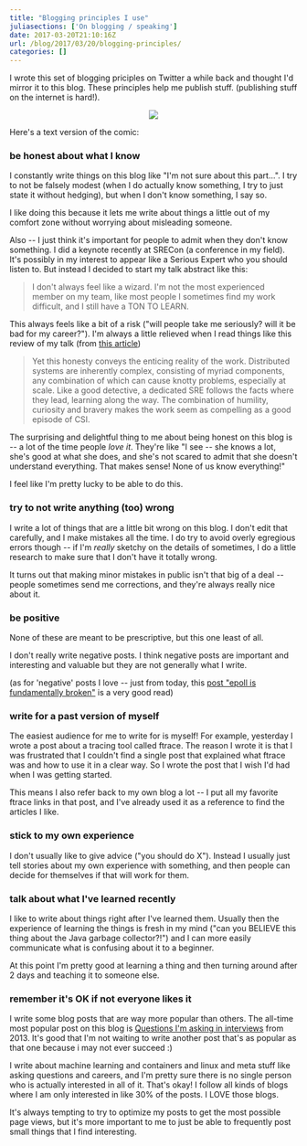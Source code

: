 ```yaml
---
title: "Blogging principles I use"
juliasections: ['On blogging / speaking']
date: 2017-03-20T21:10:16Z
url: /blog/2017/03/20/blogging-principles/
categories: []
---
```


I wrote this set of blogging priciples on Twitter a while back and thought I'd
mirror it to this blog. These principles help me publish stuff. (publishing
stuff on the internet is hard!).

<div align="center">
<a href="https://drawings.jvns.ca/drawings/blogging-principles.svg">
<img src="https://drawings.jvns.ca/drawings/blogging-principles.png">
</a>
</div>

Here's a text version of the comic:

### be honest about what I know

I constantly write things on this blog like "I'm not sure about this part...".
I try to not be falsely modest (when I do actually know something, I try to
just state it without hedging), but when I don't know something, I say so.

I like doing this because it lets me write about things a little out of my
comfort zone without worrying about misleading someone.

Also -- I just think it's important for people to admit when they don't know
something. I did a keynote recently at SRECon (a conference in my field). It's
possibly in my interest to appear like a Serious Expert who you should listen
to. But instead I decided to start my talk abstract like this:

> I don't always feel like a wizard. I'm not the most experienced member on my
> team, like most people I sometimes find my work difficult, and I still have a
> TON TO LEARN. 

This always feels like a bit of a risk ("will people take me seriously? will it
be bad for my career?"). I'm always a little relieved when I read things like this
review of my talk (from [this article](http://www.networkworld.com/article/3182827/cloud-computing/srecon17-brave-new-world-of-site-reliability-engineering.html#tk.twt_nww))

> Yet this honesty conveys the enticing reality of the work. Distributed
> systems are inherently complex, consisting of myriad components, any
> combination of which can cause knotty problems, especially at scale. Like a
> good detective, a dedicated SRE follows the facts where they lead, learning
> along the way. The combination of humility, curiosity and bravery makes the
> work seem as compelling as a good episode of CSI.

The surprising and delightful thing to me about being honest on this blog is --
a lot of the time people *love it*. They're like "I see -- she knows a lot,
she's good at what she does, and she's not scared to admit that she
doesn't understand everything. That makes sense! None of us know everything!"

I feel like I'm pretty lucky to be able to do this.

### try to not write anything (too) wrong

I write a lot of things that are a little bit wrong on this blog. I don't edit
that carefully, and I make mistakes all the time. I do try to avoid overly
egregious errors though -- if I'm *really* sketchy on the details of
sometimes, I do a little research to make sure that I don't have it totally wrong.

It turns out that making minor mistakes in public isn't that big of a deal --
people sometimes send me corrections, and they're always really nice about it.

### be positive

None of these are meant to be prescriptive, but this one least of all.

I don't really write negative posts. I think negative posts are important and
interesting and valuable but they are not generally what I write.

(as for 'negative' posts I love -- just from today, this [post "epoll is fundamentally broken"](https://idea.popcount.org/2017-03-20-epoll-is-fundamentally-broken-22/) is a very good read) 

### write for a past version of myself

The easiest audience for me to write for is myself! For example, yesterday I wrote a post about a
tracing tool called ftrace. The reason I wrote it is that I was frustrated that
I couldn't find a single post that explained what ftrace was and how to use it in
a clear way. So I wrote the post that I wish I'd had when I was getting
started.

This means I also refer back to my own blog a lot -- I put all my favorite
ftrace links in that post, and I've already used it as a reference to find the
articles I like.


### stick to my own experience

I don't usually like to give advice ("you should do X"). Instead I usually just
tell stories about my own experience with something, and then people can decide
for themselves if that will work for them.

### talk about what I've learned recently

I like to write about things right after I've learned them. Usually then the
experience of learning the things is fresh in my mind ("can you BELIEVE this
thing about the Java garbage collector?!") and I can more easily communicate
what is confusing about it to a beginner.

At this point I'm pretty good at learning a thing and then turning around after
2 days and teaching it to someone else.

### remember it's OK if not everyone likes it

I write some blog posts that are way more popular than others. The all-time most popular post on this blog is [Questions I'm asking in interviews](http://jvns.ca/blog/2013/12/30/questions-im-asking-in-interviews/) from 2013.
It's good that I'm not waiting to write another post that's as popular as that
one because i may not ever succeed :)

I write about machine learning and containers and linux and meta stuff like
asking questions and careers, and I'm pretty sure there is no single person who
is actually interested in all of it. That's okay! I follow all kinds of
blogs where I am only interested in like 30% of the posts. I LOVE those blogs.

It's always tempting to try to optimize my posts to get the most possible page
views, but it's more important to me to just be able to frequently post small
things that I find interesting.
